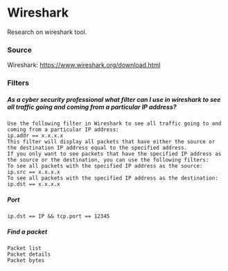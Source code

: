 # Wireshark
Research on wireshark tool.
### Source
Wireshark: https://www.wireshark.org/download.html
### Filters
##### As a cyber security professional what filter can I use in wireshark to see all traffic going and coming from a particular IP address?
```
Use the following filter in Wireshark to see all traffic going to and coming from a particular IP address:
ip.addr == x.x.x.x
This filter will display all packets that have either the source or the destination IP address equal to the specified address.
If you only want to see packets that have the specified IP address as the source or the destination, you can use the following filters:
To see all packets with the specified IP address as the source:
ip.src == x.x.x.x
To see all packets with the specified IP address as the destination:
ip.dst == x.x.x.x
```
##### Port
```
ip.dst == IP && tcp.port == 12345
```
##### Find a packet
```
Packet list
Packet details
Packet bytes
```

